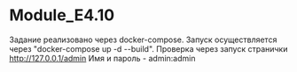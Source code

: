 # Module_E4.10
Задание реализовано через docker-compose.
Запуск осуществляется через "docker-compose up -d --build".
Проверка через запуск странички http://127.0.0.1/admin 
Имя и пароль - admin:admin
